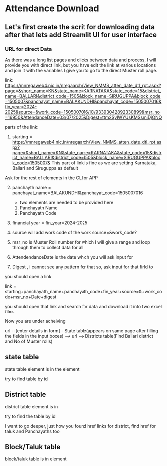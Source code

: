 # Attendance Download

## Let's first create the scrit for downloading data after that lets add Streamlit UI for user interface

### URL for direct Data
As there was a long list pages and clicks between data and process, I will provide you with direct link, but you have edit the link at various locations and join it with the variables I give you to go to the direct Muster roll page.

link: https://mnregaweb4.nic.in/nregaarch/View_NMMS_atten_date_dtl_rpt.aspx?page=&short_name=KN&state_name=KARNATAKA&state_code=15&district_name=BALLARI&district_code=1505&block_name=SIRUGUPPA&block_code=1505007&panchayat_name=BALAKUNDHI&panchayat_code=1505007016&fin_year=2024-2025&source=&work_code=1505007016/IC/93393042892330899&msr_no=16950&AttendanceDate=03/07/2025&Digest=ttm2SylWYUsKMSsmiDjONQ

parts of the link:
1. starting = https://mnregaweb4.nic.in/nregaarch/View_NMMS_atten_date_dtl_rpt.aspx?page=&short_name=KN&state_name=KARNATAKA&state_code=15&district_name=BALLARI&district_code=1505&block_name=SIRUGUPPA&block_code=1505007&
This part of link is fine as we are setting Karnataka, Ballari and Siruguppa as default

Ask for the rest of elements in the CLI or APP

2. panchayth name = panchayat_name=BALAKUNDHI&panchayat_code=1505007016
    - two elements are needed to be provided here
    1. Panchayath Name
    2. Panchayath Code

3. financial year = 
    fin_year=2024-2025

4. source will add work code of the work
    source=&work_code?

5. msr_no is Muster Roll number for which I will give a range and loop through them to collect data for all

6. AttendendanceDate is the date which you will ask input for

7. Digest , i cannot see any pattern for that so, ask input for that firld to


you should open a link

link = starting+panchayath_name+panchayath_code+fin_year+source=&+work_code+msr_no+Date+digest

you should open that link and search for data and download it into two excel files




Now you are under acheiving

url --[enter details in form] - State table(appears on same page after filling the fields in the input boxes) --> url --> Districts table(Find Ballari district and No of Muster rolls)



## state table 
state table element is in the element
<div id="RepPr1" class="table-responsive">

try to find table by id

## District table
district table element is in
<div id="RepPr1" class="table-responsive">
try to find the table by id

I want to go deeper, just how you found href links for district, find href for taluk and Panchayaths too
## Block/Taluk table
block/taluk table is in element
<div id="RepPr1" class="table-responsive">

